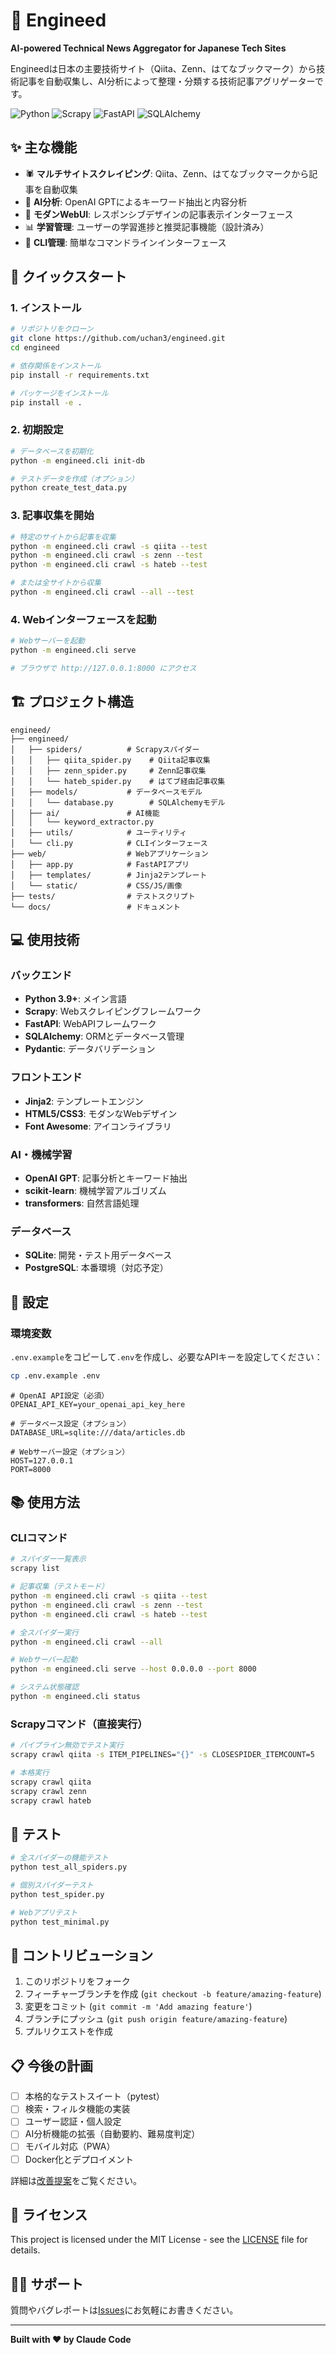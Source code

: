 # 🔧 Engineed

**AI-powered Technical News Aggregator for Japanese Tech Sites**

Engineedは日本の主要技術サイト（Qiita、Zenn、はてなブックマーク）から技術記事を自動収集し、AI分析によって整理・分類する技術記事アグリゲーターです。

![Python](https://img.shields.io/badge/Python-3.9+-blue)
![Scrapy](https://img.shields.io/badge/Scrapy-2.11+-green)
![FastAPI](https://img.shields.io/badge/FastAPI-0.104+-red)
![SQLAlchemy](https://img.shields.io/badge/SQLAlchemy-2.0+-orange)

## ✨ 主な機能

- 🕷️ **マルチサイトスクレイピング**: Qiita、Zenn、はてなブックマークから記事を自動収集
- 🤖 **AI分析**: OpenAI GPTによるキーワード抽出と内容分析
- 🎨 **モダンWebUI**: レスポンシブデザインの記事表示インターフェース
- 📊 **学習管理**: ユーザーの学習進捗と推奨記事機能（設計済み）
- 🔧 **CLI管理**: 簡単なコマンドラインインターフェース

## 🚀 クイックスタート

### 1. インストール

```bash
# リポジトリをクローン
git clone https://github.com/uchan3/engineed.git
cd engineed

# 依存関係をインストール
pip install -r requirements.txt

# パッケージをインストール
pip install -e .
```

### 2. 初期設定

```bash
# データベースを初期化
python -m engineed.cli init-db

# テストデータを作成（オプション）
python create_test_data.py
```

### 3. 記事収集を開始

```bash
# 特定のサイトから記事を収集
python -m engineed.cli crawl -s qiita --test
python -m engineed.cli crawl -s zenn --test
python -m engineed.cli crawl -s hateb --test

# または全サイトから収集
python -m engineed.cli crawl --all --test
```

### 4. Webインターフェースを起動

```bash
# Webサーバーを起動
python -m engineed.cli serve

# ブラウザで http://127.0.0.1:8000 にアクセス
```

## 🏗️ プロジェクト構造

```
engineed/
├── engineed/
│   ├── spiders/          # Scrapyスパイダー
│   │   ├── qiita_spider.py    # Qiita記事収集
│   │   ├── zenn_spider.py     # Zenn記事収集
│   │   └── hateb_spider.py    # はてブ経由記事収集
│   ├── models/           # データベースモデル
│   │   └── database.py        # SQLAlchemyモデル
│   ├── ai/               # AI機能
│   │   └── keyword_extractor.py
│   ├── utils/            # ユーティリティ
│   └── cli.py            # CLIインターフェース
├── web/                  # Webアプリケーション
│   ├── app.py            # FastAPIアプリ
│   ├── templates/        # Jinja2テンプレート
│   └── static/           # CSS/JS/画像
├── tests/                # テストスクリプト
└── docs/                 # ドキュメント
```

## 💻 使用技術

### バックエンド
- **Python 3.9+**: メイン言語
- **Scrapy**: Webスクレイピングフレームワーク
- **FastAPI**: WebAPIフレームワーク
- **SQLAlchemy**: ORMとデータベース管理
- **Pydantic**: データバリデーション

### フロントエンド
- **Jinja2**: テンプレートエンジン
- **HTML5/CSS3**: モダンなWebデザイン
- **Font Awesome**: アイコンライブラリ

### AI・機械学習
- **OpenAI GPT**: 記事分析とキーワード抽出
- **scikit-learn**: 機械学習アルゴリズム
- **transformers**: 自然言語処理

### データベース
- **SQLite**: 開発・テスト用データベース
- **PostgreSQL**: 本番環境（対応予定）

## 🔧 設定

### 環境変数

`.env.example`をコピーして`.env`を作成し、必要なAPIキーを設定してください：

```bash
cp .env.example .env
```

```env
# OpenAI API設定（必須）
OPENAI_API_KEY=your_openai_api_key_here

# データベース設定（オプション）
DATABASE_URL=sqlite:///data/articles.db

# Webサーバー設定（オプション）
HOST=127.0.0.1
PORT=8000
```

## 📚 使用方法

### CLIコマンド

```bash
# スパイダー一覧表示
scrapy list

# 記事収集（テストモード）
python -m engineed.cli crawl -s qiita --test
python -m engineed.cli crawl -s zenn --test
python -m engineed.cli crawl -s hateb --test

# 全スパイダー実行
python -m engineed.cli crawl --all

# Webサーバー起動
python -m engineed.cli serve --host 0.0.0.0 --port 8000

# システム状態確認
python -m engineed.cli status
```

### Scrapyコマンド（直接実行）

```bash
# パイプライン無効でテスト実行
scrapy crawl qiita -s ITEM_PIPELINES="{}" -s CLOSESPIDER_ITEMCOUNT=5

# 本格実行
scrapy crawl qiita
scrapy crawl zenn
scrapy crawl hateb
```

## 🧪 テスト

```bash
# 全スパイダーの機能テスト
python test_all_spiders.py

# 個別スパイダーテスト
python test_spider.py

# Webアプリテスト
python test_minimal.py
```

## 🤝 コントリビューション

1. このリポジトリをフォーク
2. フィーチャーブランチを作成 (`git checkout -b feature/amazing-feature`)
3. 変更をコミット (`git commit -m 'Add amazing feature'`)
4. ブランチにプッシュ (`git push origin feature/amazing-feature`)
5. プルリクエストを作成

## 📋 今後の計画

- [ ] 本格的なテストスイート（pytest）
- [ ] 検索・フィルタ機能の実装
- [ ] ユーザー認証・個人設定
- [ ] AI分析機能の拡張（自動要約、難易度判定）
- [ ] モバイル対応（PWA）
- [ ] Docker化とデプロイメント

詳細は[改善提案](./IMPROVEMENT_PROPOSALS.md)をご覧ください。

## 📄 ライセンス

This project is licensed under the MIT License - see the [LICENSE](LICENSE) file for details.

## 🙋‍♂️ サポート

質問やバグレポートは[Issues](https://github.com/uchan3/engineed/issues)にお気軽にお書きください。

---

**Built with ❤️ by Claude Code**